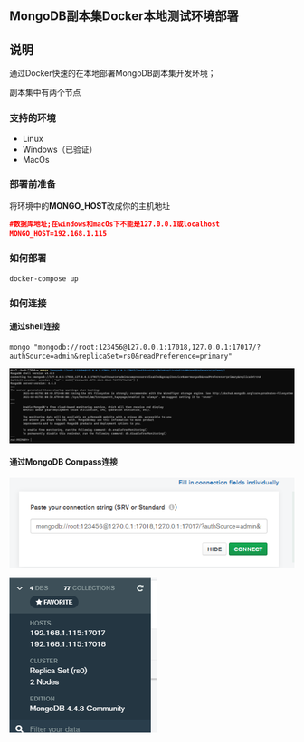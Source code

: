 ## MongoDB副本集Docker本地测试环境部署

## 说明

通过Docker快速的在本地部署MongoDB副本集开发环境；

副本集中有两个节点

### 支持的环境

* Linux
* Windows（已验证）
* MacOs

### 部署前准备

将环境中的**MONGO_HOST**改成你的主机地址

```json
#数据库地址;在windows和macOs下不能是127.0.0.1或localhost
MONGO_HOST=192.168.1.115
```

### 如何部署

```shell
docker-compose up
```

### 如何连接

#### 通过shell连接

```shell
mongo "mongodb://root:123456@127.0.0.1:17018,127.0.0.1:17017/?authSource=admin&replicaSet=rs0&readPreference=primary"
```

![image-20210201114246053](\img\winConnected)

#### 通过MongoDB Compass连接

![image-20210201114125325](\img\mongoDbCompass)

![image-20210201114356115](\img\mongoDbCompassConnected)